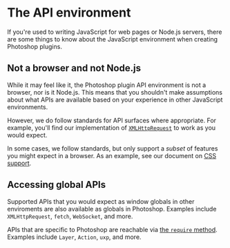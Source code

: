 # The API environment

If you're used to writing JavaScript for web pages or Node.js servers, there are some things to know about the JavaScript environment when creating Photoshop plugins.

## Not a browser and not Node.js

While it may feel like it, the Photoshop plugin API environment is not a browser, nor is it Node.js. This means that you shouldn't make assumptions about what APIs are available based on your experience in other JavaScript environments.

However, we do follow standards for API surfaces where appropriate. For example, you'll find our implementation of [`XMLHttpRequest`](/reference/uxp/class/XMLHttpRequest.md) to work as you would expect.

In some cases, we follow standards, but only support a _subset_ of features you might expect in a browser. As an example, see our document on [CSS support](/reference/uxp/namespace/css.html).


## Accessing global APIs

Supported APIs that you would expect as window globals in other enviroments are also available as globals in Photoshop. Examples include `XMLHttpRequest`, `fetch`, `WebSocket`, and more.

APIs that are specific to Photoshop are reachable via [the `require` method](./javascript-support.md#can-i-use-require). Examples include `Layer`, `Action`, `uxp`, and more.